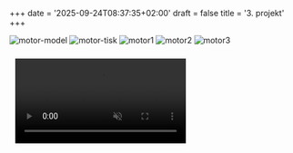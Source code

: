 +++
date = '2025-09-24T08:37:35+02:00'
draft = false
title = '3. projekt'
+++

![motor-model](/263952_ZPC_25/images/motor-model.png)
![motor-tisk](/263952_ZPC_25/images/motor-tisk.jpg)
![motor1](/263952_ZPC_25/images/motor1.jpg)
![motor2](/263952_ZPC_25/images/motor2.jpg)
![motor3](/263952_ZPC_25/images/motor3.jpg)


<div style="display: inline-block; margin: 10px;">
    <video controls muted style="width: 100%; max-width: 800px; display: block; margin: 0 auto;">
        <source src="/263952_ZPC_25/videos/motor-video.mp4" type="video/mp4">
        Váš prohlížeč nepodporuje přehrávání videa.
    </video>
</div>

